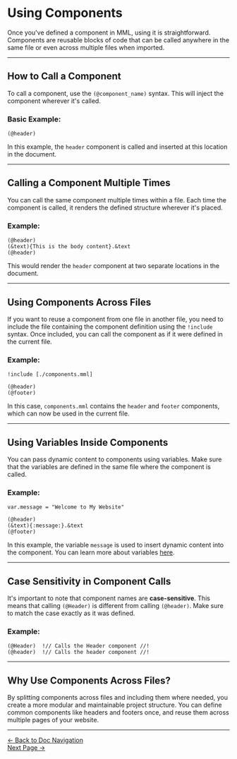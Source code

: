 # Using Components

Once you've defined a component in MML, using it is straightforward. Components are reusable blocks of code that can be called anywhere in the same file or even across multiple files when imported.

---

## How to Call a Component

To call a component, use the `(@component_name)` syntax. This will inject the component wherever it's called.

### Basic Example:

```mml
(@header)
```

In this example, the `header` component is called and inserted at this location in the document.

---

## Calling a Component Multiple Times

You can call the same component multiple times within a file. Each time the component is called, it renders the defined structure wherever it's placed.

### Example:

```mml
(@header)
(&text){This is the body content}.&text
(@header)
```

This would render the `header` component at two separate locations in the document.

---

## Using Components Across Files

If you want to reuse a component from one file in another file, you need to include the file containing the component definition using the `!include` syntax. Once included, you can call the component as if it were defined in the current file.

### Example:

```mml
!include [./components.mml]

(@header)
(@footer)
```

In this case, `components.mml` contains the `header` and `footer` components, which can now be used in the current file.

---

## Using Variables Inside Components

You can pass dynamic content to components using variables. Make sure that the variables are defined in the same file where the component is called.

### Example:

```mml
var.message = "Welcome to My Website"

(@header)
(&text){:message:}.&text
(@footer)
```

In this example, the variable `message` is used to insert dynamic content into the component. You can learn more about variables [here](./doc_vars.md).

---

## Case Sensitivity in Component Calls

It's important to note that component names are **case-sensitive**. This means that calling `(@Header)` is different from calling `(@header)`. Make sure to match the case exactly as it was defined.

### Example:

```mml
(@Header)  !// Calls the Header component //!
(@header)  !// Calls the header component //!
```

---

## Why Use Components Across Files?

By splitting components across files and including them where needed, you create a more modular and maintainable project structure. You can define common components like headers and footers once, and reuse them across multiple pages of your website.

---

[<- Back to Doc Navigation](./doc_nav.md)
<br>
[Next Page ->](./doc_import_mml_files.md)